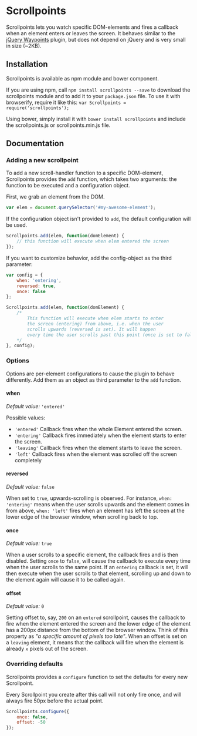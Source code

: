 # Scrollpoints

Scrollpoints lets you watch specific DOM-elements and fires a callback when an
element enters or leaves the screen.
It behaves similar to the [jQuery Waypoints](https://github.com/imakewebthings/jquery-waypoints)
plugin, but does not depend on jQuery and is very small in size (~2KB).

## Installation
Scrollpoints is available as npm module and bower component.

If you are using npm, call `npm install scrollpoints --save` to download the scrollpoints module and to add it to your `package.json` file. To use it with browserify, require it like this: `var Scrollpoints = require('scrollpoints');`

Using bower, simply install it with `bower install scrollpoints` and include the scrollpoints.js or scrollpoints.min.js file.

## Documentation
### Adding a new scrollpoint
To add a new scroll-handler function to a specific DOM-element, Scrollpoints provides the `add`
function, which takes two arguments: the function to be executed and a configuration object.

First, we grab an element from the DOM.

```javascript
var elem = document.querySelector('#my-awesome-element');
```
If the configuration object isn't provided to `add`, the default configuration will be used.

```javascript
Scrollpoints.add(elem, function(domElement) {
    // this function will execute when elem entered the screen
});
```

If you want to customize behavior, add the config-object as the third parameter:

```javascript
var config = {
    when: 'entering',
    reversed: true,
    once: false
};

Scrollpoints.add(elem, function(domElement) {
    /*
        This function will execute when elem starts to enter
        the screen (entering) from above, i.e. when the user
        scrolls upwards (reversed is set). It will happen
        every time the user scrolls past this point (once is set to false).
    */
}, config);
```

### Options

Options are per-element configurations to cause the plugin to behave differently. Add
them as an object as third parameter to the `add` function.

#### when
*Default value:* `'entered'`

Possible values:
- `'entered'` Callback fires when the whole Element entered the screen.
- `'entering'` Callback fires immediately when the element starts to enter the screen.
- `'leaving'` Callback fires when the element starts to leave the screen.
- `'left'` Callback fires when the element was scrolled off the screen completely

#### reversed
*Default value:* `false`

When set to `true`, upwards-scrolling is observed. For instance, `when: 'entering'` means
when the user scrolls upwards and the element comes in from above, `when: 'left'` fires
when an element has left the screen at the lower edge of the browser window, when scrolling
back to top.

#### once
*Default value:* `true`

When a user scrolls to a specific element, the callback fires and is then disabled. Setting
`once` to `false`, will cause the callback to execute every time when the user scrolls to
the same point. If an `entering` callback is set, it will then execute when the user scrolls
to that element, scrolling up and down to the element again will cause it to be called again.

#### offset
*Default value:* `0`

Setting offset to, say, `200` on an `entered` scrollpoint, causes the callback to fire
when the element entered the screen and the lower edge of the element has a 200px
distance from the bottom of the browser window. Think of this property as *"a specific
amount of pixels too late"*. When an offset is set on a `leaving` element, it means that
the callback will fire when the element is already `x` pixels out of the screen.

### Overriding defaults

Scrollpoints provides a `configure` function to set the defaults for every new
Scrollpoint.

Every Scrollpoint you create after this call will not only fire once, and will always
fire 50px before the actual point.

```javascript
Scrollpoints.configure({
    once: false,
    offset: -50
});
```
